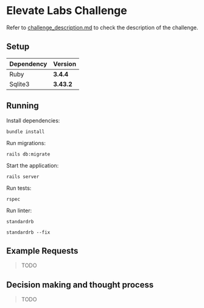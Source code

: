 # Elevate Labs Challenge

Refer to [challenge_description.md](challenge_description.md) to check the description of the challenge.

## Setup
| Dependency     | Version     |
| -------------- | ----------- |
| Ruby           | **3.4.4**   |
| Sqlite3        | **3.43.2**  |

## Running

Install dependencies:
```
bundle install
```
Run migrations:
```
rails db:migrate
```
Start the application:
```
rails server
```
Run tests:
```
rspec
```
Run linter:
```
standardrb

standardrb --fix
```

## Example Requests

> TODO

## Decision making and thought process

> TODO
